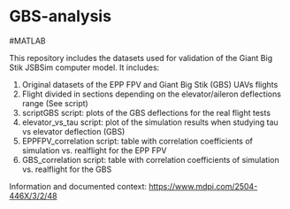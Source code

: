 # GBS-analysis
#MATLAB

This repository includes the datasets used for validation of the Giant Big Stik JSBSim computer model. It includes:
1. Original datasets of the EPP FPV and Giant Big Stik (GBS) UAVs flights
2. Flight divided in sections depending on the elevator/aileron deflections range (See script)
3. scriptGBS script: plots of the GBS deflections for the real flight tests
4. elevator_vs_tau script: plot of the simulation results when studying tau vs elevator deflection (GBS)
5. EPPFPV_correlation script: table with correlation coefficients of simulation vs. realflight for the EPP FPV
6. GBS_correlation script: table with correlation coefficients of simulation vs. realflight for the GBS 

Information and documented context: https://www.mdpi.com/2504-446X/3/2/48

